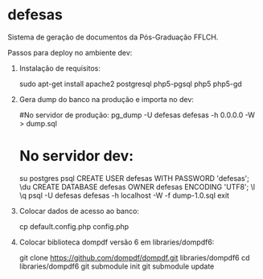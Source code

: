 defesas
=======

Sistema de geração de documentos da Pós-Graduação FFLCH. 
 
Passos para deploy no ambiente dev:

1) Instalação de requisitos:
  
    sudo apt-get install apache2 postgresql php5-pgsql php5 php5-gd

2) Gera dump do banco na produção e importa no dev:

    #No servidor de produção:
    pg_dump -U defesas defesas -h 0.0.0.0 -W > dump.sql
    # No servidor dev:
    su postgres
    psql
    CREATE USER defesas WITH PASSWORD 'defesas';
    \du
    CREATE DATABASE defesas OWNER defesas ENCODING 'UTF8';
    \l
    \q
    psql -U defesas defesas -h localhost -W -f dump-1.0.sql 
    exit

3) Colocar dados de acesso ao banco:

    cp default.config.php config.php
    
4) Colocar biblioteca dompdf versão 6 em libraries/dompdf6:
 
    git clone https://github.com/dompdf/dompdf.git libraries/dompdf6
    cd libraries/dompdf6
    git submodule init
    git submodule update


